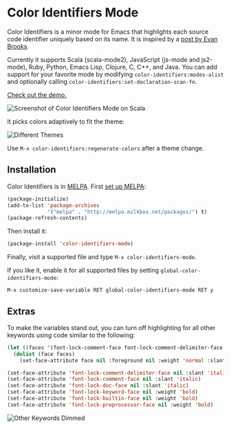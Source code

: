 # Color Identifiers Mode
Color Identifiers is a minor mode for Emacs that highlights each source code identifier uniquely based on its name. It is inspired by a [post by Evan Brooks](https://medium.com/p/3a6db2743a1e/).

Currently it supports Scala (scala-mode2), JavaScript (js-mode and js2-mode), Ruby, Python, Emacs Lisp, Clojure, C, C++, and Java. You can add support for your favorite mode by modifying `color-identifiers:modes-alist` and optionally calling `color-identifiers:set-declaration-scan-fn`.

[Check out the demo.](http://youtu.be/g4qsiAo2aac)

![Screenshot of Color Identifiers Mode on Scala](https://raw.github.com/ankurdave/color-identifiers-mode/gh-pages/demo-static.png)

It picks colors adaptively to fit the theme:

![Different Themes](https://raw.github.com/ankurdave/color-identifiers-mode/gh-pages/themes.png)

Use `M-x color-identifiers:regenerate-colors` after a theme change.

## Installation
Color Identifiers is in [MELPA](https://github.com/milkypostman/melpa/pull/1416). First [set up MELPA](https://github.com/milkypostman/melpa#usage):

```lisp
(package-initialize)
(add-to-list 'package-archives
             '("melpa" . "http://melpa.milkbox.net/packages/") t)
(package-refresh-contents)
```

Then install it:

```lisp
(package-install 'color-identifiers-mode)
```

Finally, visit a supported file and type `M-x color-identifiers-mode`.

If you like it, enable it for all supported files by setting `global-color-identifiers-mode`:

```
M-x customize-save-variable RET global-color-identifiers-mode RET y
```

## Extras

To make the variables stand out, you can turn off highlighting for all other keywords using code similar to the following:
```lisp
(let ((faces '(font-lock-comment-face font-lock-comment-delimiter-face font-lock-constant-face font-lock-type-face font-lock-function-name-face font-lock-variable-name-face font-lock-keyword-face font-lock-string-face font-lock-builtin-face font-lock-preprocessor-face font-lock-warning-face font-lock-doc-face)))
  (dolist (face faces)
    (set-face-attribute face nil :foreground nil :weight 'normal :slant 'normal)))

(set-face-attribute 'font-lock-comment-delimiter-face nil :slant 'italic)
(set-face-attribute 'font-lock-comment-face nil :slant 'italic)
(set-face-attribute 'font-lock-doc-face nil :slant 'italic)
(set-face-attribute 'font-lock-keyword-face nil :weight 'bold)
(set-face-attribute 'font-lock-builtin-face nil :weight 'bold)
(set-face-attribute 'font-lock-preprocessor-face nil :weight 'bold)
```

![Other Keywords Dimmed](https://raw.github.com/ankurdave/color-identifiers-mode/gh-pages/dim-other-keywords.png)
